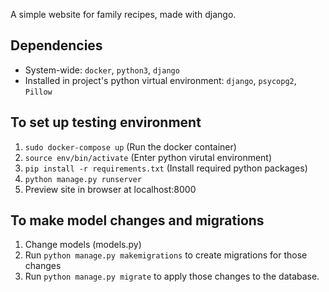 A simple website for family recipes, made with django.

## Dependencies
- System-wide: ```docker```, ```python3```, ```django```
- Installed in project's python virtual environment: ```django```, ```psycopg2```, ```Pillow```

## To set up testing environment
1. ```sudo docker-compose up``` (Run the docker container)
2. ```source env/bin/activate``` (Enter python virutal environment)
3. ```pip install -r requirements.txt``` (Install required python packages)
4. ```python manage.py runserver```
5. Preview site in browser at localhost:8000

## To make model changes and migrations
1. Change models (models.py)
2. Run ```python manage.py makemigrations``` to create migrations for those changes
3. Run ```python manage.py migrate``` to apply those changes to the database.
